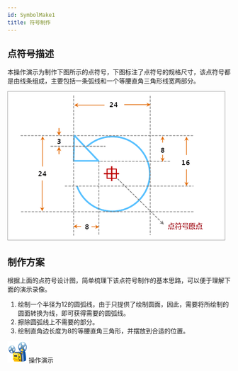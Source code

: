 ```yaml
---
id: SymbolMake1
title: 符号制作
---
```

## 点符号描述

本操作演示为制作下图所示的点符号，下图标注了点符号的规格尺寸，该点符号都是由线条组成，主要包括一条弧线和一个等腰直角三角形线宽两部分。

![](img/SymbolMake1.png)  

  
## 制作方案

根据上面的点符号设计图，简单梳理下该点符号制作的基本思路，可以便于理解下面的演示录像。

1. 绘制一个半径为12的圆弧线，由于只提供了绘制圆面，因此，需要将所绘制的圆面转换为线，即可获得需要的圆弧线。
2. 擦除圆弧线上不需要的部分。
3. 绘制直角边长度为8的等腰直角三角形，并摆放到合适的位置。

![](img/cineprojector.png)操作演示

